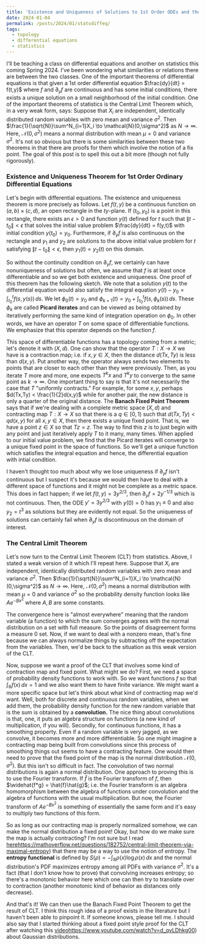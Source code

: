 ```yaml
---
title: 'Existence and Uniqueness of Solutions to 1st Order ODEs and the Central Limit Theorem'
date: 2024-01-04
permalink: /posts/2024/01/statsdiffeq/
tags:
  - topology
  - differential equations
  - statistics
---
```


I'll be teaching a class on differential equations and another on statistics this coming Spring 2024. I've been wondering what similarities or relations there are between the two classes. One of the important theorems of differential equations is that given a 1st order differential equation $\frac{dy}{dt} = f(t,y)$ where $f$ and $\partial_y f$ are continuous and has some initial conditions, there exists a unique solution on a small neighborhood of the initial condition. One of the important theorems of statistics is the Central Limit Theorem which, in a very weak form, says: Suppose that $X_i$ are independent, identically distributed random variables with zero mean and variance $\sigma^2$. Then $\frac{1}{\sqrt{N}}\sum^N_{i=1}X_i \to \mathcal{N}(0,\sigma^2)$ as $N \to \infty$. Here, $\mathcal{N}(0,\sigma^2)$ means a normal distribution with mean $\mu = 0$ and variance $\sigma^2$. It's not so obvious but there is some similarities between these two theorems in that there are proofs for them which involve the notion of a fix point. The goal of this post is to spell this out a bit more (though not fully rigorously).

### Existence and Uniqueness Theorem for 1st Order Ordinary Differential Equations
Let's begin with differential equations. The existence and uniqueness theorem is more precisely as follows. Let $f(t,y)$ be a continuous function on $(a,b) \times (c,d)$, an open rectangle in the $ty$-plane. If $(t_0,y_0)$ is a point in this rectangle, there exists an $\epsilon > 0$ and function $y(t)$ defined for $t$ such that $\|t-t_0\|<\epsilon$ that solves the initial value problem $\frac{dy}{dt} = f(y,t)$ with initial condition $y(t_0) = y_0$. Furthermore, if $\partial_y f$ is also continuous on the rectangle and $y_1$ and $y_2$ are solutions to the above initial value problem for $t$ satisfying $\|t-t_0\|<\epsilon$, then $y_1(t) = y_2(t)$ on this domain.

So without the continuity condition on $\partial_y f$, we certainly can have nonuniqueness of solutions but often, we assume that $f$ is at least once differentiable and so we get both existence and uniqueness. One proof of this theorem has the following sketch. We note that a solution $y(t)$ to the differential equation would also satisfy the integral equation $y(t)-y_0 = \int^t_{t_0} f(s,y(s))\, ds$. We let $\phi_0(t) = y_0$ and $\phi_{k+1}(t) = y_0+\int^t_{t_0} f(s,\phi_k(s))\, ds$. These $\phi_k$ are called **Picard iterates** and can be viewed as being obtained by iteratively performing the same kind of integration operation on $\phi_0$. In other words, we have an operator $T$ on some space of differentiable functions. We emphasize that this operator depends on the function $f$.


This space of differentiable functions has a topology coming from a metric; let's denote it with $(X,d)$. One can show that the operator $T:X \to X$ we have is a contraction map; i.e. if $x,y\in X$, then the distance $d(Tx,Ty)$ is less than $d(x,y)$. Put another way, the operator always sends two elements to points that are closer to each other than they were previously. Then, as you iterate $T$ more and more, one expects $T^kx$ and $T^ky$ to converge to the same point as $k \to \infty$. One important thing to say is that it's not necessarily the case that $T$ "uniformly contracts." For example, for some $x,y$, perhaps $d(Tx,Ty) < \frac{1}{2}d(x,y)$ while for another pair, the new distance is only a quarter of the original distance. The **Banach Fixed Point Theorem** says that if we're dealing with a complete metric space $(X,d)$ and contracting map $T:X \to X$ so that there is a $q \in [0,1)$ such that $d(Tx,Ty) < qd(x,y)$ for all $x,y\in X$, then there exists a unique fixed point. That is, we have a point $z \in X$ so that $Tz = z$. The way to find this $z$ is to just begin with any point and just iteratively apply $T$ to it many, many times. When applied to our initial value problem, we find that the Picard iterates will converge to a unique fixed point in the space of functions. So we'll get a unique function which satisfies the integral equation and hence, the differential equation with intial condition.

I haven't thought too much about why we lose uniqueness if $\partial_y f$ isn't continuous but I suspect it's because we would then have to deal with a different space of functions and it might not be complete as a metric space. This does in fact happen; if we let $f(t,y) = 3y^{2/3}$, then $\partial_y f = 2y^{-1/3}$ which is not continuous. Then, the ODE $y' = 3y^{2/3}$ with $y(0) = 0$ has $y_1 \equiv 0$ and also $y_2 = t^3$ as solutions but they are evidently not equal. So the uniqueness of solutions can certainly fail when $\partial_y f$ is discontinuous on the domain of interest.

### The Central Limit Theorem

Let's now turn to the Central Limit Theorem (CLT) from statistics. Above, I stated a weak version of it which I'll repeat here. Suppose that $X_i$ are independent, identically distributed random variables with zero mean and variance $\sigma^2$. Then $\frac{1}{\sqrt{N}}\sum^N_{i=1}X_i \to \mathcal{N}(0,\sigma^2)$ as $N \to \infty$. Here, $\mathcal{N}(0,\sigma^2)$ means a normal distribution with mean $\mu = 0$ and variance $\sigma^2$ so the probability density function looks like $Ae^{-Bx^2}$ where $A,B$ are some constants. 

The convergence here is "almost everywhere" meaning that the random variable (a function) to which the sum converges agrees with the normal distribution on a set with full measure. So the points of disagreement forms a measure 0 set. Now, if we want to deal with a nonzero mean, that's fine because we can always normalize things by subtracting off the expectation from the variables. Then, we'd be back to the situation as this weak version of the CLT.

Now, suppose we want a proof of the CLT that involves some kind of contraction map and fixed point. What might we do? First, we need a space of probability density functions to work with. So we want functions $f$ so that $\int_\mathbb{R} f(x) \, dx = 1$ and we also want them to have finite variance. We might want a more specific space but let's think about what kind of contracting map we'd want. Well, both for discrete and continuous random variables, when we add them, the probability density function for the new random variable that is the sum is obtained by a **convolution.** The nice thing about convolutions is that, one, it puts an algebra structure on functions (a new kind of multiplication, if you will). Secondly, for continuous functions, it has a smoothing property. Even if a random variable is very jagged, as we convolve, it becomes more and more differentiable. So one might imagine a contracting map being built from convolutions since this process of smoothing things out seems to have a contracting feature. One would then need to prove that the fixed point of the map is the normal distribution $\mathcal{N}(0,\sigma^2)$. But this isn't so difficult in fact. The convolution of two normal distributions is again a normal distribution. One approach to proving this is to use the Fourier transform. If $\hat{f}$ is the Fourier transform of $f$, then $\widehat{f*g} = \hat{f}\hat{g}$; i.e. the Fourier transform is an algebra homomorphism between the algebra of functions under convolution and the algebra of functions with the usual multiplication. But now, the Fourier transform of $Ae^{-Bx^2}$ is something of essentially the same form and it's easy to multiply two functions of this form.

So as long as our contracting map is properly normalized somehow, we can make the normal distribution a fixed point! Okay, but how do we make sure the map is actually contracting? I'm not sure but I read [here](https://mathoverflow.net/questions/182752/central-limit-theorem-via-maximal-entropy)https://mathoverflow.net/questions/182752/central-limit-theorem-via-maximal-entropy) that there may be a way to use the notion of entropy. The **entropy functional** is defined by $S(\rho) = -\int_\mathbb{R} \rho(x) \log \rho(x) \, dx$ and the normal distribution's PDF maximizes entropy among all PDFs with variance $\sigma^2$. It's a fact (that I don't know how to prove) that convolving increases entropy; so there's a monotonic behavior here which one can then try to translate over to contraction (another monotonic kind of behavior as distances only decrease).

And that's it! We can then use the Banach Fixed Point Theorem to get the result of CLT. I think this rough idea of a proof exists in the literature but I haven't been able to pinpoint it. If someone knows, please tell me. I should also say that I started thinking about a fixed point style proof for the CLT after watching this [video](https://www.youtube.com/watch?v=d_qvLDhkg00)https://www.youtube.com/watch?v=d_qvLDhkg00) about Gaussian distributions.


